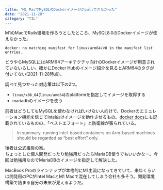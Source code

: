 ```yaml
---
title: "M1 MacでMySQLのDockerイメージがpullできなかった"
date: "2021-11-28"
category: "TIL"
---
```


M1のMacでRails環境を作ろうとしたところ、MySQL8.0のDockerイメージが使えなかった。

```
docker: no matching manifest for linux/arm64/v8 in the manifest list entries.
```

どうやらMySQLにはARM64アーキテクチャ向けのDockerイメージが用意されていないらしい。確かにDocker Hubのイメージ紹介を見るとARM64のタグが付いてない(2021-11-28時点)。

調べて見つかった対応策は以下の2つ。

- `linux/x86_64`(`linux/amd64`)のplatformを指定してイメージを取得する
- mariadbのイメージを使う

前者はどうしてもMySQLを使わなければいけない人向けで、Dockerのエミュレーション機能を信じてIntel向けイメージを動作させるもの。[docker docs](https://docs.docker.com/desktop/mac/apple-silicon/#known-issues)にも記載されているものの、「ベストエフォート」と防衛線が張られている。

>In summary, running Intel-based containers on Arm-based machines should be regarded as “best effort” only.

後者は公式推奨の案。  
ちょっとした個人開発だったり勉強用だったらMariaDB使うでもいいかなー。今回は勉強用なのでMariaDBのイメージを指定して解決した。

MacBook Proのラインナップが本格的にM1主流になってきていて、来年くらいは開発用のPCがIntel MacとM1 Macで混在してしまう会社も多そう。開発環境構築で詰まる自分の未来が見えるようだ。

